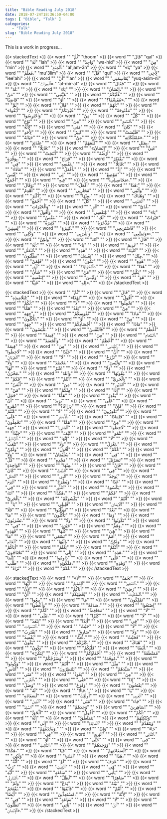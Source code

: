 ```yaml
---
title: "Bible Reading July 2018"
date: 2018-07-24T18:36:50-04:00
tags: [ "Bible", "Talk" ]
categories:
   - "Talk"
slug: "Bible Reading July 2018"
---
```


This is a work in progress...

{{< stackedText >}}
{{< word "" "ثُمَّ" "thoom" >}}
{{< word "" "قَالَ" "qal" >}}
{{< word "" "لَهُ" "lah" >}}
{{< word "" "وَاحِدٌ" "wa-hid" >}}
{{< word "" "مِنَ" "min" >}}
{{< word "" "ٱلْجَمْعِ:" "al'jam-3h" >}}
{{< word "" "«يَا" "ya" >}}
{{< word "" "مُعَلِّمُ،" "mu'3lim" >}}
{{< word "" "قُلْ" "qul" >}}
{{< word "" "لِأَخِي" "lee'ahi" >}}
{{< word "" "أَنْ" "'an" >}}
{{< word "" "يُقَاسِمَنِي" "yuq-asim-ni" >}}
{{< word "" "ٱلْمِيرَاثَ»." "al-mir-at" >}}
{{< word "" "فَقَالَ" "" >}}
{{< word "" "لَهُ:" "" >}}
{{< word "" "«يَا" "" >}}
{{< word "" "إِنْسَانُ،" "" >}}
{{< word "" "مَنْ" "" >}}
{{< word "" "عَيَّنَنِي" "" >}}
{{< word "" "عَلَيْكُمْ" "" >}}
{{< word "" "قَاضِيًا" "" >}}
{{< word "" "أَوْ" "" >}}
{{< word "" "مُقَسِّمًا؟»." "" >}}
{{< word "" "ثُمَّ" "" >}}
{{< word "" "قَالَ" "" >}}
{{< word "" "لَهُمْ:" "" >}}
{{< word "" "«أَبْقُوا" "" >}}
{{< word "" "عُيُونَكُمْ" "" >}}
{{< word "" "مَفْتُوحَةً" "" >}}
{{< word "" "وَٱحْتَرِسُوا" "" >}}
{{< word "" "مِنْ" "" >}}
{{< word "" "كُلِّ" "" >}}
{{< word "" "نَوْعٍ" "" >}}
{{< word "" "مِنَ" "" >}}
{{< word "" "ٱلطَّمَعِ،" "" >}}
{{< word "" "لِأَنَّهُ" "" >}}
{{< word "" "مَتَى" "" >}}
{{< word "" "كَانَ" "" >}}
{{< word "" "لِأَحَدٍ" "" >}}
{{< word "" "كَثِيرٌ" "" >}}
{{< word "" "فَلَيْسَتْ" "" >}}
{{< word "" "حَيَاتُهُ" "" >}}
{{< word "" "مِنْ" "" >}}
{{< word "" "مُمْتَلَكَاتِهِ»." "" >}}
{{< word "" "عِنْدَئِذٍ" "" >}}
{{< word "" "كَلَّمَهُمْ" "" >}}
{{< word "" "بِمَثَلٍ،" "" >}}
{{< word "" "قَائِلًا:" "" >}}
{{< word "" "«إِنْسَانٌ" "" >}}
{{< word "" "غَنِيٌّ" "" >}}
{{< word "" "أَنْتَجَتْ" "" >}}
{{< word "" "أَرْضُهُ" "" >}}
{{< word "" "بِوَفْرَةٍ." "" >}}
{{< word "" "فَرَاحَ" "" >}}
{{< word "" "يَفْتَكِرُ" "" >}}
{{< word "" "فِي" "" >}}
{{< word "" "نَفْسِهِ،" "" >}}
{{< word "" "قَائِلًا:" "" >}}
{{< word "" "‹مَاذَا" "" >}}
{{< word "" "أَفْعَلُ،" "" >}}
{{< word "" "إِذْ" "" >}}
{{< word "" "لَيْسَ" "" >}}
{{< word "" "لِي" "" >}}
{{< word "" "مَوْضِعٌ" "" >}}
{{< word "" "أَجْمَعُ" "" >}}
{{< word "" "فِيهِ" "" >}}
{{< word "" "مَحَاصِيلِي؟›." "" >}}
{{< word "" "وَقَالَ:" "" >}}
{{< word "" "‹أَفْعَلُ" "" >}}
{{< word "" "هٰذَا:" "" >}}
{{< word "" "أَهْدِمُ" "" >}}
{{< word "" "مَخَازِنِي" "" >}}
{{< word "" "وَأَبْنِي" "" >}}
{{< word "" "أَكْبَرَ" "" >}}
{{< word "" "مِنْهَا،" "" >}}
{{< word "" "وَهُنَاكَ" "" >}}
{{< word "" "أَجْمَعُ" "" >}}
{{< word "" "كُلَّ" "" >}}
{{< word "" "ٱلْحُبُوبِ" "" >}}
{{< word "" "وَٱلْخَيْرَاتِ" "" >}}
{{< word "" "ٱلَّتِي" "" >}}
{{< word "" "لَدَيَّ،" "" >}}
{{< word "" "وَأَقُولُ" "" >}}
{{< word "" "لِنَفْسِي:" "" >}}
{{< word "" "«يَا" "" >}}
{{< word "" "نَفْسُ،" "" >}}
{{< word "" "لَكِ" "" >}}
{{< word "" "خَيْرَاتٌ" "" >}}
{{< word "" "كَثِيرَةٌ" "" >}}
{{< word "" "مُذَّخَرَةٌ" "" >}}
{{< word "" "لِسِنِينَ" "" >}}
{{< word "" "كَثِيرَةٍ." "" >}}
{{< word "" "فَٱسْتَرِيحِي" "" >}}
{{< word "" "وَكُلِي" "" >}}
{{< word "" "وَٱشْرَبِي" "" >}}
{{< word "" "وَتَمَتَّعِي»›." "" >}}
{{< word "" "وَلٰكِنَّ" "" >}}
{{< word "" "ٱللهَ" "" >}}
{{< word "" "قَالَ" "" >}}
{{< word "" "لَهُ:" "" >}}
{{< word "" "‹يَا" "" >}}
{{< word "" "عَدِيمَ" "" >}}
{{< word "" "ٱلتَّعَقُّلِ،" "" >}}
{{< word "" "هٰذِهِ" "" >}}
{{< word "" "ٱللَّيْلَةَ" "" >}}
{{< word "" "يَطْلُبُونَ" "" >}}
{{< word "" "نَفْسَكَ" "" >}}
{{< word "" "مِنْكَ." "" >}}
{{< word "" "فَلِمَنْ" "" >}}
{{< word "" "تَكُونُ" "" >}}
{{< word "" "هٰذِهِ" "" >}}
{{< word "" "ٱلَّتِي" "" >}}
{{< word "" "ٱدَّخَرْتَهَا؟›." "" >}}
{{< word "" "هٰذَا" "" >}}
{{< word "" "شَأْنُ" "" >}}
{{< word "" "مَنْ" "" >}}
{{< word "" "يَكْنِزُ" "" >}}
{{< word "" "لِنَفْسِهِ" "" >}}
{{< word "" "وَلَيْسَ" "" >}}
{{< word "" "هُوَ" "" >}}
{{< word "" "غَنِيًّا" "" >}}
{{< word "" "لِلهِ»." "" >}}
{{< /stackedText >}}

{{< stackedText >}}
{{< word "" "ثُمَّ" "" >}}
{{< word "" "قَالَ" "" >}}
{{< word "" "لِتَلَامِيذِهِ:" "" >}}
{{< word "" "«لِهٰذَا" "" >}}
{{< word "" "أَقُولُ" "" >}}
{{< word "" "لَكُمْ:" "" >}}
{{< word "" "لَا" "" >}}
{{< word "" "تَحْمِلُوا" "" >}}
{{< word "" "هَمًّا" "" >}}
{{< word "" "بَعْدُ" "" >}}
{{< word "" "مِنْ" "" >}}
{{< word "" "جِهَةِ" "" >}}
{{< word "" "نُفُوسِكُمْ" "" >}}
{{< word "" "مَاذَا" "" >}}
{{< word "" "تَأْكُلُونَ،" "" >}}
{{< word "" "أَوْ" "" >}}
{{< word "" "مِنْ" "" >}}
{{< word "" "جِهَةِ" "" >}}
{{< word "" "أَجْسَادِكُمْ" "" >}}
{{< word "" "مَاذَا" "" >}}
{{< word "" "تَلْبَسُونَ." "" >}}
{{< word "" "فَٱلنَّفْسُ" "" >}}
{{< word "" "أَعْظَمُ" "" >}}
{{< word "" "قِيمَةً" "" >}}
{{< word "" "مِنَ" "" >}}
{{< word "" "ٱلطَّعَامِ،" "" >}}
{{< word "" "وَٱلْجَسَدُ" "" >}}
{{< word "" "أَعْظَمُ" "" >}}
{{< word "" "قِيمَةً" "" >}}
{{< word "" "مِنَ" "" >}}
{{< word "" "ٱللِّبَاسِ." "" >}}
{{< word "" "لَاحِظُوا" "" >}}
{{< word "" "جَيِّدًا" "" >}}
{{< word "" "أَنَّ" "" >}}
{{< word "" "ٱلْغِرْبَانَ" "" >}}
{{< word "" "لَا" "" >}}
{{< word "" "تَزْرَعُ" "" >}}
{{< word "" "وَلَا" "" >}}
{{< word "" "تَحْصُدُ،" "" >}}
{{< word "" "وَلَيْسَ" "" >}}
{{< word "" "لَهَا" "" >}}
{{< word "" "عَنْبَرٌ" "" >}}
{{< word "" "وَلَا" "" >}}
{{< word "" "مَخْزَنٌ،" "" >}}
{{< word "" "وَٱللهُ" "" >}}
{{< word "" "يَقُوتُهَا." "" >}}
{{< word "" "فَكَمْ" "" >}}
{{< word "" "أَنْتُمْ" "" >}}
{{< word "" "بِٱلْحَرِيِّ" "" >}}
{{< word "" "أَثْمَنُ" "" >}}
{{< word "" "مِنَ" "" >}}
{{< word "" "ٱلطُّيُورِ؟" "" >}}
{{< word "" "مَنْ" "" >}}
{{< word "" "مِنْكُمْ" "" >}}
{{< word "" "إِذَا" "" >}}
{{< word "" "حَمَلَ" "" >}}
{{< word "" "هَمًّا" "" >}}
{{< word "" "يَقْدِرُ" "" >}}
{{< word "" "أَنْ" "" >}}
{{< word "" "يَزِيدَ" "" >}}
{{< word "" "عَلَى" "" >}}
{{< word "" "عُمْرِهِ" "" >}}
{{< word "" "ذِرَاعًا؟" "" >}}
{{< word "" "فَإِنْ" "" >}}
{{< word "" "كُنْتُمْ" "" >}}
{{< word "" "لَا" "" >}}
{{< word "" "تَقْدِرُونَ" "" >}}
{{< word "" "عَلَى" "" >}}
{{< word "" "ٱلْأَصْغَرِ،" "" >}}
{{< word "" "فَلِمَاذَا" "" >}}
{{< word "" "تَحْمِلُونَ" "" >}}
{{< word "" "هَمًّا" "" >}}
{{< word "" "مِنْ" "" >}}
{{< word "" "جِهَةِ" "" >}}
{{< word "" "ٱلْبَاقِي؟" "" >}}
{{< word "" "لَاحِظُوا" "" >}}
{{< word "" "جَيِّدًا" "" >}}
{{< word "" "كَيْفَ" "" >}}
{{< word "" "تَنْمُو" "" >}}
{{< word "" "ٱلزَّنَابِقُ." "" >}}
{{< word "" "إِنَّهَا" "" >}}
{{< word "" "لَا" "" >}}
{{< word "" "تَتْعَبُ" "" >}}
{{< word "" "وَلَا" "" >}}
{{< word "" "تَغْزِلُ،" "" >}}
{{< word "" "وَلٰكِنْ" "" >}}
{{< word "" "أَقُولُ" "" >}}
{{< word "" "لَكُمْ:" "" >}}
{{< word "" "وَلَا" "" >}}
{{< word "" "سُلَيْمَانُ" "" >}}
{{< word "" "فِي" "" >}}
{{< word "" "كُلِّ" "" >}}
{{< word "" "مَجْدِهِ" "" >}}
{{< word "" "تَسَرْبَلَ" "" >}}
{{< word "" "كَوَاحِدَةٍ" "" >}}
{{< word "" "مِنْهَا." "" >}}
{{< word "" "فَإِنْ" "" >}}
{{< word "" "كَانَ" "" >}}
{{< word "" "ٱلنَّبْتُ" "" >}}
{{< word "" "فِي" "" >}}
{{< word "" "ٱلْحَقْلِ" "" >}}
{{< word "" "ٱلَّذِي" "" >}}
{{< word "" "يُوجَدُ" "" >}}
{{< word "" "ٱلْيَوْمَ" "" >}}
{{< word "" "وَيُطْرَحُ" "" >}}
{{< word "" "غَدًا" "" >}}
{{< word "" "فِي" "" >}}
{{< word "" "ٱلتَّنُّورِ" "" >}}
{{< word "" "يَكْسُوهُ" "" >}}
{{< word "" "ٱللهُ" "" >}}
{{< word "" "هٰكَذَا،" "" >}}
{{< word "" "فَكَمْ" "" >}}
{{< word "" "بِٱلْحَرِيِّ" "" >}}
{{< word "" "يَكْسُوكُمْ" "" >}}
{{< word "" "أَنْتُمْ" "" >}}
{{< word "" "يَا" "" >}}
{{< word "" "قَلِيلِي" "" >}}
{{< word "" "ٱلْإِيمَانِ!" "" >}}
{{< word "" "فَلَا" "" >}}
{{< word "" "تَطْلُبُوا" "" >}}
{{< word "" "بَعْدُ" "" >}}
{{< word "" "مَا" "" >}}
{{< word "" "تَأْكُلُونَ" "" >}}
{{< word "" "وَمَا" "" >}}
{{< word "" "تَشْرَبُونَ،" "" >}}
{{< word "" "وَلَا" "" >}}
{{< word "" "تَكُونُوا" "" >}}
{{< word "" "فِي" "" >}}
{{< word "" "حَيْرَةٍ" "" >}}
{{< word "" "وَهَمٍّ." "" >}}
{{< word "" "فَهٰذِهِ" "" >}}
{{< word "" "كُلُّهَا" "" >}}
{{< word "" "هِيَ" "" >}}
{{< word "" "مَا" "" >}}
{{< word "" "تَسْعَى" "" >}}
{{< word "" "أُمَمُ" "" >}}
{{< word "" "ٱلْعَالَمِ" "" >}}
{{< word "" "إِلَيْهَا،" "" >}}
{{< word "" "وَلٰكِنَّ" "" >}}
{{< word "" "أَبَاكُمْ" "" >}}
{{< word "" "يَعْلَمُ" "" >}}
{{< word "" "أَنَّكُمْ" "" >}}
{{< word "" "تَحْتَاجُونَ" "" >}}
{{< word "" "إِلَى" "" >}}
{{< word "" "هٰذِهِ." "" >}}
{{< word "" "إِنَّمَا" "" >}}
{{< word "" "دَاوِمُوا" "" >}}
{{< word "" "عَلَى" "" >}}
{{< word "" "طَلَبِ" "" >}}
{{< word "" "مَلَكُوتِهِ،" "" >}}
{{< word "" "وَهٰذِهِ" "" >}}
{{< word "" "تُزَادُ" "" >}}
{{< word "" "لَكُمْ." "" >}}
{{< /stackedText >}}

{{< stackedText >}}
{{< word "" "«لَا" "" >}}
{{< word "" "تَخَفْ" "" >}}
{{< word "" "أَيُّهَا" "" >}}
{{< word "" "ٱلْقَطِيعُ" "" >}}
{{< word "" "ٱلصَّغِيرُ،" "" >}}
{{< word "" "لِأَنَّ" "" >}}
{{< word "" "أَبَاكُمْ" "" >}}
{{< word "" "رَضِيَ" "" >}}
{{< word "" "أَنْ" "" >}}
{{< word "" "يُعْطِيَكُمُ" "" >}}
{{< word "" "ٱلْمَلَكُوتَ." "" >}}
{{< word "" "بِيعُوا" "" >}}
{{< word "" "مَا" "" >}}
{{< word "" "تَمْلِكُونَ" "" >}}
{{< word "" "وَأَعْطُوا" "" >}}
{{< word "" "صَدَقَةً." "" >}}
{{< word "" "اِصْنَعُوا" "" >}}
{{< word "" "لَكُمْ" "" >}}
{{< word "" "مَحَافِظَ" "" >}}
{{< word "" "لَا" "" >}}
{{< word "" "تَبْلَى،" "" >}}
{{< word "" "كَنْزًا" "" >}}
{{< word "" "لَا" "" >}}
{{< word "" "يَنْفَدُ" "" >}}
{{< word "" "أَبَدًا" "" >}}
{{< word "" "فِي" "" >}}
{{< word "" "ٱلسَّمٰوَاتِ،" "" >}}
{{< word "" "حَيْثُ" "" >}}
{{< word "" "لَا" "" >}}
{{< word "" "يَقْتَرِبُ" "" >}}
{{< word "" "سَارِقٌ" "" >}}
{{< word "" "وَلَا" "" >}}
{{< word "" "يُفْسِدُ" "" >}}
{{< word "" "عُثٌّ." "" >}}
{{< word "" "فَحَيْثُ" "" >}}
{{< word "" "يَكُونُ" "" >}}
{{< word "" "كَنْزُكُمْ،" "" >}}
{{< word "" "هُنَاكَ" "" >}}
{{< word "" "يَكُونُ" "" >}}
{{< word "" "قَلْبُكُمْ" "" >}}
{{< word "" "أَيْضًا." "" >}}
{{< word "" "«لِتَكُنْ" "" >}}
{{< word "" "أَحْقَاؤُكُمْ" "" >}}
{{< word "" "مُمَنْطَقَةً" "" >}}
{{< word "" "وَسُرُجُكُمْ" "" >}}
{{< word "" "مُوقَدَةً،" "" >}}
{{< word "" "وَكُونُوا" "" >}}
{{< word "" "أَنْتُمْ" "" >}}
{{< word "" "مِثْلَ" "" >}}
{{< word "" "أُنَاسٍ" "" >}}
{{< word "" "يَنْتَظِرُونَ" "" >}}
{{< word "" "سَيِّدَهُمْ" "" >}}
{{< word "" "مَتَى" "" >}}
{{< word "" "يَعُودُ" "" >}}
{{< word "" "مِنَ" "" >}}
{{< word "" "ٱلْعُرْسِ،" "" >}}
{{< word "" "حَتَّى" "" >}}
{{< word "" "إِذَا" "" >}}
{{< word "" "وَصَلَ" "" >}}
{{< word "" "وَقَرَعَ" "" >}}
{{< word "" "يَفْتَحُونَ" "" >}}
{{< word "" "لَهُ" "" >}}
{{< word "" "حَالًا." "" >}}
{{< word "" "يَا" "" >}}
{{< word "" "لَسَعَادَةِ" "" >}}
{{< word "" "أُولٰئِكَ" "" >}}
{{< word "" "ٱلْعَبِيدِ" "" >}}
{{< word "" "ٱلَّذِينَ" "" >}}
{{< word "" "مَتَى" "" >}}
{{< word "" "جَاءَ" "" >}}
{{< word "" "ٱلسَّيِّدُ" "" >}}
{{< word "" "وَجَدَهُمْ" "" >}}
{{< word "" "سَاهِرِينَ!" "" >}}
{{< word "" "اَلْحَقَّ" "" >}}
{{< word "" "أَقُولُ" "" >}}
{{< word "" "لَكُمْ:" "" >}}
{{< word "" "إِنَّهُ" "" >}}
{{< word "" "يَتَمَنْطَقُ" "" >}}
{{< word "" "وَيُتْكِئُهُمْ" "" >}}
{{< word "" "إِلَى" "" >}}
{{< word "" "ٱلْمَائِدَةِ" "" >}}
{{< word "" "وَيَتَقَدَّمُ" "" >}}
{{< word "" "وَيَخْدُمُهُمْ." "" >}}
{{< word "" "وَإِنْ" "" >}}
{{< word "" "جَاءَ" "" >}}
{{< word "" "فِي" "" >}}
{{< word "" "ٱلْهَزِيعِ" "" >}}
{{< word "" "ٱلثَّانِي،" "" >}}
{{< word "" "أَوْ" "" >}}
{{< word "" "حَتَّى" "" >}}
{{< word "" "فِي" "" >}}
{{< word "" "ٱلثَّالِثِ،" "" >}}
{{< word "" "وَوَجَدَهُمْ" "" >}}
{{< word "" "هٰكَذَا،" "" >}}
{{< word "" "فَيَا" "" >}}
{{< word "" "لَسَعَادَتِهِمْ!" "" >}}
{{< word "" "وَلٰكِنِ" "" >}}
{{< word "" "ٱعْلَمُوا" "" >}}
{{< word "" "هٰذَا،" "" >}}
{{< word "" "أَنَّهُ" "" >}}
{{< word "" "لَوْ" "" >}}
{{< word "" "عَرَفَ" "" >}}
{{< word "" "رَبُّ" "" >}}
{{< word "" "ٱلْبَيْتِ" "" >}}
{{< word "" "فِي" "" >}}
{{< word "" "أَيَّةِ" "" >}}
{{< word "" "سَاعَةٍ" "" >}}
{{< word "" "يَأْتِي" "" >}}
{{< word "" "ٱلسَّارِقُ،" "" >}}
{{< word "" "لَظَلَّ" "" >}}
{{< word "" "سَاهِرًا" "" >}}
{{< word "" "وَلَمْ" "" >}}
{{< word "" "يَدَعْ" "" >}}
{{< word "" "بَيْتَهُ" "" >}}
{{< word "" "يُقْتَحَمُ." "" >}}
{{< word "" "فَٱبْقَوْا" "" >}}
{{< word "" "أَنْتُمْ" "" >}}
{{< word "" "أَيْضًا" "" >}}
{{< word "" "مُسْتَعِدِّينَ،" "" >}}
{{< word "" "لِأَنَّهُ" "" >}}
{{< word "" "فِي" "" >}}
{{< word "" "سَاعَةٍ" "" >}}
{{< word "" "لَا" "" >}}
{{< word "" "تَظُنُّونَ" "" >}}
{{< word "" "يَأْتِي" "" >}}
{{< word "" "ٱبْنُ" "" >}}
{{< word "" "ٱلْإِنْسَانِ»." "" >}}
{{< /stackedText >}}

